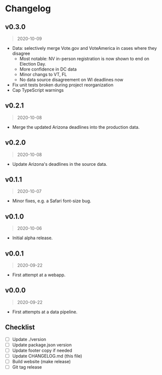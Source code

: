 # Changelog

## v0.3.0

> 2020-10-09

* Data: selectively merge Vote.gov and VoteAmerica in cases where they disagree
  * Most notable: NV in-person registration is now shown to end on Election Day.
  * More confidence in DC data
  * Minor changs to VT, FL
  * No data source disagreement on WI deadlines now
* Fix unit tests broken during project reorganization
* Cap TypeScript warnings

## v0.2.1

> 2020-10-08

* Merge the updated Arizona deadlines into the production data.

## v0.2.0

> 2020-10-08

* Update Arizona's deadlines in the source data.

## v0.1.1

> 2020-10-07

* Minor fixes, e.g. a Safari font-size bug.

## v0.1.0

> 2020-10-06

* Initial alpha release.

## v0.0.1

> 2020-09-22

* First attempt at a webapp.

## v0.0.0

> 2020-09-22

* First attempts at a data pipeline.

## Checklist

* [ ] Update ./version
* [ ] Update package.json version
* [ ] Update footer copy if needed
* [ ] Update CHANGELOG.md (this file)
* [ ] Build website (make release)
* [ ] Git tag release